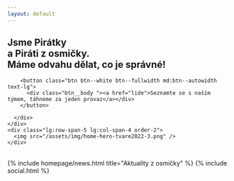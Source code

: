 ```yaml
---
layout: default
---
```


<article class="hero hero--image " style="--image-url: url(http://praha8.pirati.cz/assets/video/video-intro.mp4)">
  <div class="container grid lg:grid-rows-4 lg:grid-cols-7 gap-2 items-center">
    <div class="lg:row-span-4 lg:col-span-3 order-1">
      <h1 class="head-alt-md md:head-alt-xl">Jsme Pirátky<br />a Piráti z osmičky.<br />Máme odvahu dělat, co je správné!</h1>
    </div>
    <div class="lg:row-span-1 lg:col-span-3 order-3">
      <div class="mt-4 md:mt-8 space-y-4">

        <button class="btn btn--white btn--fullwidth md:btn--autowidth text-lg">
          <div class="btn__body "><a href="lide">Seznamte se s naším týmem, táhneme za jeden provaz</a></div>
        </button>

      </div>
    </div>
    <div class="lg:row-span-5 lg:col-span-4 order-2">
      <img src="/assets/img/home-hero-tvare2022-3.png" />
    </div>
  </div>
</article>

<div class="container container--default pt-4 lg:pb-24">
  <br />
  {% include homepage/news.html title="Aktuality z osmičky" %}
  <!-- {% include homepage/countdown.html deadline="2026-09-23 14:00:00" %} -->
  {% include social.html %}
</div>
